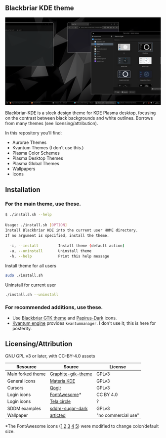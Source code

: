 ## Blackbriar KDE theme

![1](Blackbriar-preview.png)

Blackbriar-KDE is a sleek design theme for KDE Plasma desktop, focusing
on the contrast between black backgrounds and white outlines. Borrows from many
themes (see licensing/attribution).

In this repository you'll find:

- Aurorae Themes
- Kvantum Themes (I don't use this.)
- Plasma Color Schemes
- Plasma Desktop Themes
- Plasma Global Themes
- Wallpapers
- Icons

## Installation

### For the main theme, use these.

```sh
$ ./install.sh --help

Usage: ./install.sh [OPTION]
Install Blackbriar KDE into the current user HOME directory.
If no argument is specified, install the theme.

  -i, --install         Install theme (default action)
  -u, --uninstall       Uninstall theme
  -h, --help            Print this help message
```

Install theme for all users
```sh
sudo ./install.sh
```

Uninstall for current user
```sh
./install.sh --uninstall
```

### For recommended additions, use these.

- Use [Blackbriar GTK theme](https://github.com/swomf/Blackbriar-gtk-theme)
  and [Papirus-Dark](https://github.com/PapirusDevelopmentTeam/papirus-icon-theme) icons.
- [Kvantum engine](https://github.com/tsujan/Kvantum/tree/master/Kvantum)
  provides `kvantummanager`. I don't use it; this is here for posterity.

## Licensing/Attribution

GNU GPL v3 or later, with CC-BY-4.0 assets

| Resource          | Source               | License             |
|-------------------|----------------------|---------------------|
| Main forked theme | [Graphite-gtk-theme] | GPLv3               |
| General icons     | [Materia KDE]        | GPLv3               |
| Cursors           | [Qogir]              | GPLv3               |
| Login icons       | [FontAwesome]*       | CC BY 4.0           |
| Login icons       | [Tela circle]        | ?                   |
| SDDM examples     | [sddm-sugar-dark]    | GPLv3               |
| Wallpaper         | [articted]           | "no commercial use" |

\*The FontAwesome icons ([1] [2] [3] [4] [5]) were modified to change color/default size.

[Graphite-gtk-theme]: https://github.com/vinceliuice/Graphite-gtk-theme
[Materia KDE]: https://github.com/PapirusDevelopmentTeam/materia-kde
[Qogir]: https://github.com/vinceliuice/Qogir-icon-theme/tree/master/src/cursors
[FontAwesome]: https://fontawesome.com/license/free
[Tela circle]: https://github.com/vinceliuice/Tela-circle-icon-theme
[1]: https://fontawesome.com/icons/power-off?f=classic&s=solid
[2]: https://fontawesome.com/icons/gear?f=classic&s=solid
[3]: https://fontawesome.com/icons/arrow-rotate-right?f=classic&s=solid
[4]: https://fontawesome.com/icons/arrow-right-to-bracket?f=classic&s=solid
[5]: https://fontawesome.com/icons/user?f=classic&s=solid
[sddm-sugar-dark]: https://github.com/MarianArlt/sddm-sugar-dark
[articted]: https://www.behance.net/gallery/10876531/FLATzero-Wallpaper-Pack